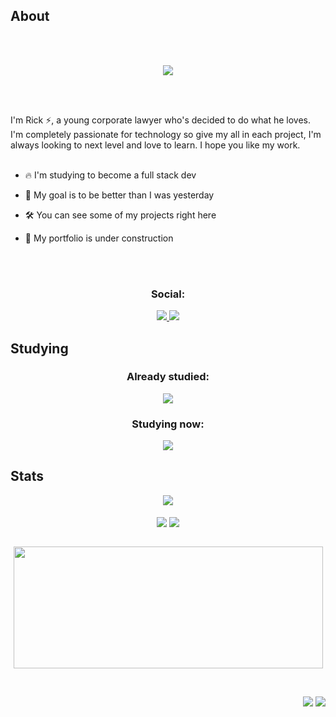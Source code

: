 ## About
\
&nbsp;
<div align="center">
	 <img src="https://readme-typing-svg.herokuapp.com?font=Roboto&size=40&duration=4000&color=1964E6&center=true&vCenter=true&multiline=true&width=300&height=65&lines=Hello+World+%F0%9F%91%8B">
</div>

\
&nbsp;

I'm Rick ⚡, a young corporate lawyer who's decided to do what he loves. I'm completely passionate for technology so give my all in each project, I'm always looking to next level and love to learn. I hope you like my work.
\
&nbsp;

- 🔥 I'm studying to become a full stack dev

- 🚀 My goal is to be better than I was yesterday

- 🛠️ You can see some of my projects right here

- 🚧 My portfolio is under construction

\
&nbsp;

<div align="center">
	<h3>Social:</h3>
	<a href="https://www.linkedin.com/in/serraglia/">
		<img src="https://skillicons.dev/icons?i=linkedin" />
	</a>
	<a href="https://discordapp.com/users/588121343480954880/">
		<img src="https://skillicons.dev/icons?i=discord" />
	</a>
	<br/>
</div>

## Studying

<div align="center">
	<h3>Already studied:</h3>
	<img src="https://skillicons.dev/icons?i=html,css,js,git,bash,mysql&perline=8" />
	<h3>Studying now:</h3>
	<img align="center" src="https://skillicons.dev/icons?i=js,ts,tailwind,nodejs,vue,react&perline=8" />
	<br/>
</div>

## Stats
<div align="center">
	<img src="https://github-readme-stats.vercel.app/api/wakatime?username=rickserraglia&title_color=1964E6&text_color=1964E6&icon_color=58a6ff&bg_color=040506&hide_border=true" align="center" />
</div>
<br/>
<div align="center">
	<img src="https://gh-readme.vercel.app/api?username=rickserraglia&show_icons=true&include_all_commits=true&count_private=true&count_private=true&hide_border=true&title_color=1964E6&text_color=1964E6&icon_color=58a6ff&bg_color=040506&hide_rank=true&line_height=28&custom_title=My GitHub Statistics" align="center" />
	<img src="https://gh-readme.vercel.app/api/top-langs/?username=rickserraglia&exclude_repo=tools.seyph.com,url.seyph.com,web.seyph.com&layout=compact&langs_count=10&hide_border=true&title_color=1964E6&text_color=1964E6&icon_color=58a6ff&bg_color=040506&card_width=220&custom_title=Repos Most Used Langs" align="center" />
</div>
<br/>

<p align="center">
	<a href="#"><img src="https://gh-readme-streak.herokuapp.com?user=rickserraglia&hide_border=true&date_format=j%20M%5B%20Y%5D&background=040506&ring=1964E6&fire=1964E6&currStreakNum=1964E6&sideNums=1964E6&sideLabels=58a6ff&dates=1964E6&currStreakLabel=58a6ff&stroke=040506" width="495px" height="195px"></a>
</p>
<br/>
<p align="right">
	<img src="https://wakatime.com/badge/user/fc5f804b-3e32-49fa-a176-6359c5fdccbb.svg">
	<img src="https://hits.seeyoufarm.com/api/count/incr/badge.svg?url=https%3A%2F%2Fgithub.com%2Frickserraglia&count_bg=%231964E6&title_bg=%23040506&icon=&icon_color=%23E7E7E7&title=profile+visits&edge_flat=false">
</p>
